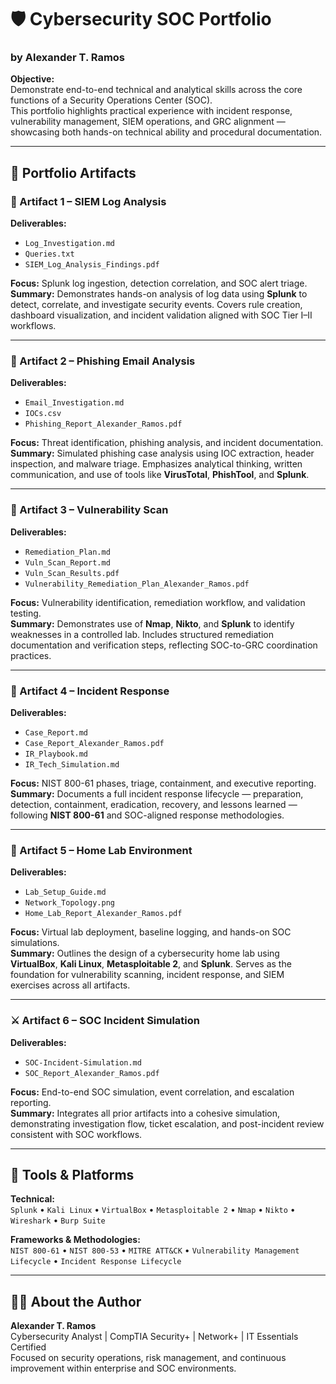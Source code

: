 # 🛡️ Cybersecurity SOC Portfolio  
### by Alexander T. Ramos

**Objective:**  
Demonstrate end-to-end technical and analytical skills across the core functions of a Security Operations Center (SOC).  
This portfolio highlights practical experience with incident response, vulnerability management, SIEM operations, and GRC alignment — showcasing both hands-on technical ability and procedural documentation.

---

## 📂 Portfolio Artifacts

### 🧠 Artifact 1 – SIEM Log Analysis
**Deliverables:**
- `Log_Investigation.md`
- `Queries.txt`
- `SIEM_Log_Analysis_Findings.pdf`

**Focus:** Splunk log ingestion, detection correlation, and SOC alert triage.  
**Summary:** Demonstrates hands-on analysis of log data using **Splunk** to detect, correlate, and investigate security events. Covers rule creation, dashboard visualization, and incident validation aligned with SOC Tier I–II workflows.

---

### 📨 Artifact 2 – Phishing Email Analysis
**Deliverables:**
- `Email_Investigation.md`
- `IOCs.csv`
- `Phishing_Report_Alexander_Ramos.pdf`

**Focus:** Threat identification, phishing analysis, and incident documentation.  
**Summary:** Simulated phishing case analysis using IOC extraction, header inspection, and malware triage. Emphasizes analytical thinking, written communication, and use of tools like **VirusTotal**, **PhishTool**, and **Splunk**.

---

### 🧾 Artifact 3 – Vulnerability Scan
**Deliverables:**
- `Remediation_Plan.md`
- `Vuln_Scan_Report.md`
- `Vuln_Scan_Results.pdf`
- `Vulnerability_Remediation_Plan_Alexander_Ramos.pdf`

**Focus:** Vulnerability identification, remediation workflow, and validation testing.  
**Summary:** Demonstrates use of **Nmap**, **Nikto**, and **Splunk** to identify weaknesses in a controlled lab. Includes structured remediation documentation and verification steps, reflecting SOC-to-GRC coordination practices.

---

### 🚨 Artifact 4 – Incident Response
**Deliverables:**
- `Case_Report.md`
- `Case_Report_Alexander_Ramos.pdf`
- `IR_Playbook.md`
- `IR_Tech_Simulation.md`

**Focus:** NIST 800-61 phases, triage, containment, and executive reporting.  
**Summary:** Documents a full incident response lifecycle — preparation, detection, containment, eradication, recovery, and lessons learned — following **NIST 800-61** and SOC-aligned response methodologies.

---

### 🧩 Artifact 5 – Home Lab Environment
**Deliverables:**
- `Lab_Setup_Guide.md`
- `Network_Topology.png`
- `Home_Lab_Report_Alexander_Ramos.pdf`

**Focus:** Virtual lab deployment, baseline logging, and hands-on SOC simulations.  
**Summary:** Outlines the design of a cybersecurity home lab using **VirtualBox**, **Kali Linux**, **Metasploitable 2**, and **Splunk**. Serves as the foundation for vulnerability scanning, incident response, and SIEM exercises across all artifacts.

---

### ⚔️ Artifact 6 – SOC Incident Simulation
**Deliverables:**
- `SOC-Incident-Simulation.md`
- `SOC_Report_Alexander_Ramos.pdf`

**Focus:** End-to-end SOC simulation, event correlation, and escalation reporting.  
**Summary:** Integrates all prior artifacts into a cohesive simulation, demonstrating investigation flow, ticket escalation, and post-incident review consistent with SOC workflows.

---

## 🧰 Tools & Platforms
**Technical:**  
`Splunk` • `Kali Linux` • `VirtualBox` • `Metasploitable 2` • `Nmap` • `Nikto` • `Wireshark` • `Burp Suite`  

**Frameworks & Methodologies:**  
`NIST 800-61` • `NIST 800-53` • `MITRE ATT&CK` • `Vulnerability Management Lifecycle` • `Incident Response Lifecycle`

---

## 🧑‍💻 About the Author
**Alexander T. Ramos**  
Cybersecurity Analyst | CompTIA Security+ | Network+ | IT Essentials Certified  
Focused on security operations, risk management, and continuous improvement within enterprise and SOC environments.

